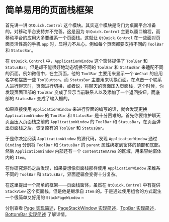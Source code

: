 # 简单易用的页面栈框架

首先讲一讲 `QtQuick.Control` 这个模块。其实这个模块是专门为桌面平台准备的。对移动平台支持并不完善。这是因为 `QtQuick.Control` 主要以窗口编程，而移动平台的应用大多要维系一个页面栈。这就让 `QtQuick.Control` 在一些面对页面灵活性高的手机 `app` 时，显得力不从心。例如每个页面都要支持不同的 `ToolBar` 和 `StatusBar`。

在 `QtQuick.Control` 中，`ApplicationWindow` 这个窗体提供了 `ToolBar` 和 `StatusBar`。但是却不能很好地动态切换不同的 `ToolBar` 和 `StatusBar` 来适配不同的页面。例如微信中，在主页面，他的 `ToolBar` 主要用来显示一个 `WeChat` 的应用名字和摆放一些 `ToolButton`。而 `StatusBar` 主要用来切换页面。在点击一个联系人进行聊天时，页面进行切换，或者说，将聊天的页面压入页面栈，这个时候，你发现页面顶部的  `ToolBar` 变成了显示当前联系人以及添加了一个返回按钮。而底部的 `StatusBar` 变成了输入框的。

如果直接使用 `ApplicationWindow` 来进行界面的编写的话，就会发现更换 `ApplicationWindow` 的 `ToolBar` 和 `StatusBar` 是十分困难的。首先你要维护聊天页面压入页面栈之前的 `ApplicationWindow` 的 `ToolBar` 和 `StatusBar`，在页面弹出页面栈之后，恢复原有的 `ToolBar` 和 `StatusBar`。

于是你决定阅读 `ApplicationWindow` 的源代码，发现 `ApplicationWindow` 通过 `Binding` 分别将 `ToolBar` 和 `StatusBar` 的 `parent` 属性绑定到窗体的顶部和底部。然后 `ApplicationWindow` 内部还有一个 `contentItemArea` 的区域，用来容纳窗体内的 `Item`。

在你研究源码之后发现，如果要想像页面栈那样使用 `ApplicationWindow` 来维系不同的  `ToolBar` 和 `StatusBar`，界面逻辑会变得十分复杂。

在这里提出一个简单的框架——页面栈窗体，虽然在 `QtQuick.Control` 中有提供 `StackView` 这个页面栈，但是他是继承自 `Item` 的。于是通过使用组合的方式诞生一个很简单又好用的 `StackPageWindow` ~

分别查看 [Page 实现简述](page.md)，[PageStackWindow 实现简述](page-stack-window.md)，[TopBar 实现简述](top-bar.md)，[BottomBar 实现简述](bottom-bar.md) 了解详情。
